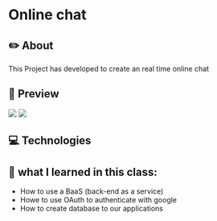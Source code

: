 # Online chat

## ✏️ About
This Project has developed to create an real time online chat

## 📱 Preview

![](.github/preview.gif) ![](.github/preview2.gif) 

## 💻 Technologies 



## 🧠 what I learned in this class:
- How to use a BaaS (back-end as a service)
- Howe to use OAuth to authenticate with google
- How to create database to our applications